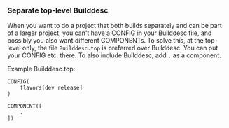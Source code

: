 ### Separate top-level Builddesc ###

When you want to do a project that both builds separately and can be part of a
larger project, you can't have a CONFIG in your Builddesc file, and possibly
you also want different COMPONENTs. To solve this, at the top-level only, the
file `Builddesc.top` is preferred over Builddesc. You can put your CONFIG etc.
there. To also include Builddesc, add `.` as a component.

Example Builddesc.top:

```
CONFIG(
	flavors[dev release]
)

COMPONENT([
	.
])
```
